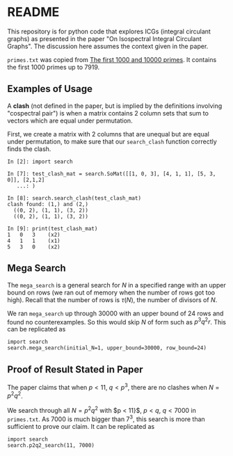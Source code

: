 # README

This repository is for python code that explores ICGs (integral circulant graphs) as presented in the paper "On Isospectral Integral Circulant Graphs". The discussion here assumes the context given in the paper.

`primes.txt` was copied from [The first 1000 and 10000 primes](https://www.di-mgt.com.au/primes1000.txt). It contains the first 1000 primes up to 7919.

## Examples of Usage

A **clash** (not defined in the paper, but is implied by the definitions involving "cospectral pair") is when a matrix contains $2$ column sets that sum to vectors which are equal under permutation.

First, we create a matrix with 2 columns that are unequal but are equal under permutation, to make sure that our `search_clash` function correctly finds the clash.

```
In [2]: import search                                                           

In [7]: test_clash_mat = search.SoMat([[1, 0, 3], [4, 1, 1], [5, 3, 0]], [2,1,2]
   ...: )                                                                       

In [8]: search.search_clash(test_clash_mat)                                     
clash found: (1,) and (2,)
  ((0, 2), (1, 1), (3, 2))
  ((0, 2), (1, 1), (3, 2))

In [9]: print(test_clash_mat)                                                   
1	0	3	 (x2)
4	1	1	 (x1)
5	3	0	 (x2)
```

## Mega Search

The `mega_search` is a general search for $N$ in a specified range with an upper bound on rows (we ran out of memory when the number of rows got too high). Recall that the number of rows is $\tau(N)$, the number of divisors of $N$.

We ran `mega_search` up through $30000$ with an upper bound of $24$ rows and found no counterexamples. So this would skip $N$ of form such as $p^3q^2r$. This can be replicated as

```
import search
search.mega_search(initial_N=1, upper_bound=30000, row_bound=24)
```

## Proof of Result Stated in Paper

The paper claims that when $p < 11$, $q < p^3$, there are no clashes when $N = p^2q^2$.

We search through all $N=p^2q^2$ with $p < 11}$, $p < q$, $q < 7000$ in `primes.txt`. As 7000 is much bigger than $7^3$, this search is more than sufficient to prove our claim. It can be replicated as

```
import search                                                           
search.p2q2_search(11, 7000) 
```
